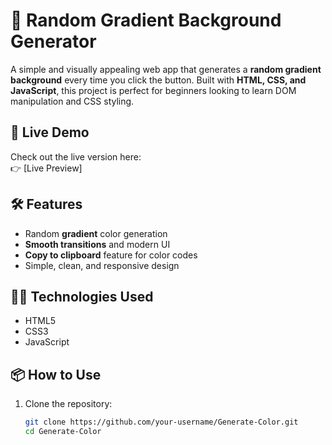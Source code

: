 # 🎨 Random Gradient Background Generator

A simple and visually appealing web app that generates a **random gradient background** every time you click the button. Built with **HTML, CSS, and JavaScript**, this project is perfect for beginners looking to learn DOM manipulation and CSS styling.

## 🚀 Live Demo

Check out the live version here:  
👉 [Live Preview] 




## 🛠️ Features

- Random **gradient** color generation
- **Smooth transitions** and modern UI
- **Copy to clipboard** feature for color codes
- Simple, clean, and responsive design

## 🧑‍💻 Technologies Used

- HTML5
- CSS3
- JavaScript

## 📦 How to Use

1. Clone the repository:
   ```bash
   git clone https://github.com/your-username/Generate-Color.git
   cd Generate-Color
